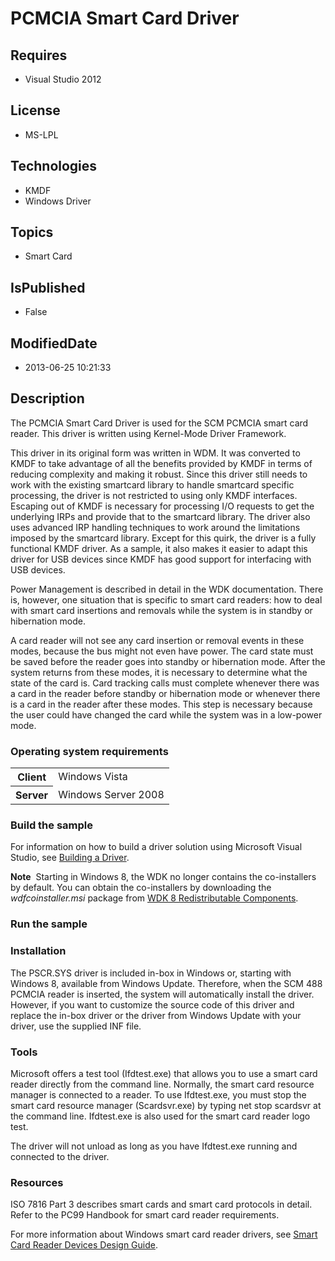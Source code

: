 # PCMCIA Smart Card Driver
## Requires
* Visual Studio 2012
## License
* MS-LPL
## Technologies
* KMDF
* Windows Driver
## Topics
* Smart Card
## IsPublished
* False
## ModifiedDate
* 2013-06-25 10:21:33
## Description

<div id="mainSection">
<p>The PCMCIA Smart Card Driver is used for the SCM PCMCIA smart card reader. This driver is written using Kernel-Mode Driver Framework.
</p>
<p>This driver in its original form was written in WDM. It was converted to KMDF to take advantage of all the benefits provided by KMDF in terms of reducing complexity and making it robust. Since this driver still needs to work with the existing smartcard library
 to handle smartcard specific processing, the driver is not restricted to using only KMDF interfaces. Escaping out of KMDF is necessary for processing I/O requests to get the underlying IRPs and provide that to the smartcard library. The driver also uses advanced
 IRP handling techniques to work around the limitations imposed by the smartcard library. Except for this quirk, the driver is a fully functional KMDF driver. As a sample, it also makes it easier to adapt this driver for USB devices since KMDF has good support
 for interfacing with USB devices. </p>
<p>Power Management is described in detail in the WDK documentation. There is, however, one situation that is specific to smart card readers: how to deal with smart card insertions and removals while the system is in standby or hibernation mode.</p>
<p>A card reader will not see any card insertion or removal events in these modes, because the bus might not even have power. The card state must be saved before the reader goes into standby or hibernation mode. After the system returns from these modes, it
 is necessary to determine what the state of the card is. Card tracking calls must complete whenever there was a card in the reader before standby or hibernation mode or whenever there is a card in the reader after these modes. This step is necessary because
 the user could have changed the card while the system was in a low-power mode. </p>
<h3>Operating system requirements</h3>
<table>
<tbody>
<tr>
<th>Client</th>
<td><dt>Windows&nbsp;Vista </dt></td>
</tr>
<tr>
<th>Server</th>
<td><dt>Windows Server&nbsp;2008 </dt></td>
</tr>
</tbody>
</table>
<h3>Build the sample</h3>
<p>For information on how to build a driver solution using Microsoft Visual Studio, see
<a href="http://msdn.microsoft.com/en-us/library/windows/hardware/ff554644">Building a Driver</a>.</p>
<p class="note"><b>Note</b>&nbsp;&nbsp;Starting in Windows&nbsp;8, the WDK no longer contains the co-installers by default. You can obtain the co-installers by downloading the
<i>wdfcoinstaller.msi</i> package from <a href="http://go.microsoft.com/fwlink/p/?LinkID=226396">
WDK 8 Redistributable Components</a>.</p>
<h3>Run the sample</h3>
<h3><a id="Installation"></a><a id="installation"></a><a id="INSTALLATION"></a>Installation</h3>
<p>The PSCR.SYS driver is included in-box in Windows or, starting with Windows&nbsp;8, available from Windows Update. Therefore, when the SCM 488 PCMCIA reader is inserted, the system will automatically install the driver. However, if you want to customize the source
 code of this driver and replace the in-box driver or the driver from Windows Update with your driver, use the supplied INF file.</p>
<h3><a id="Tools"></a><a id="tools"></a><a id="TOOLS"></a>Tools</h3>
<p>Microsoft offers a test tool (Ifdtest.exe) that allows you to use a smart card reader directly from the command line. Normally, the smart card resource manager is connected to a reader. To use Ifdtest.exe, you must stop the smart card resource manager (Scardsvr.exe)
 by typing net stop scardsvr at the command line. Ifdtest.exe is also used for the smart card reader logo test.
</p>
<p>The driver will not unload as long as you have Ifdtest.exe running and connected to the driver.</p>
<h3><a id="Resources"></a><a id="resources"></a><a id="RESOURCES"></a>Resources</h3>
<p>ISO 7816 Part 3 describes smart cards and smart card protocols in detail. Refer to the PC99 Handbook for smart card reader requirements.
</p>
<p>For more information about Windows smart card reader drivers, see <a href="http://msdn.microsoft.com/en-us/library/windows/hardware/">
Smart Card Reader Devices Design Guide</a>.</p>
</div>
